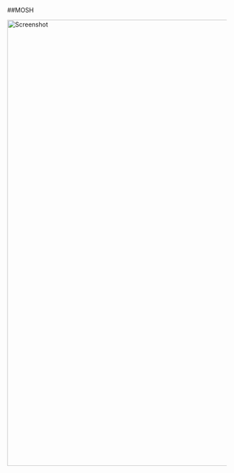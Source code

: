 ##MOSH



<img width="1023" alt="Screenshot" src="https://user-images.githubusercontent.com/111147520/222824018-ac6389eb-632d-4dbb-899b-c0ee88a4000c.jpeg">
